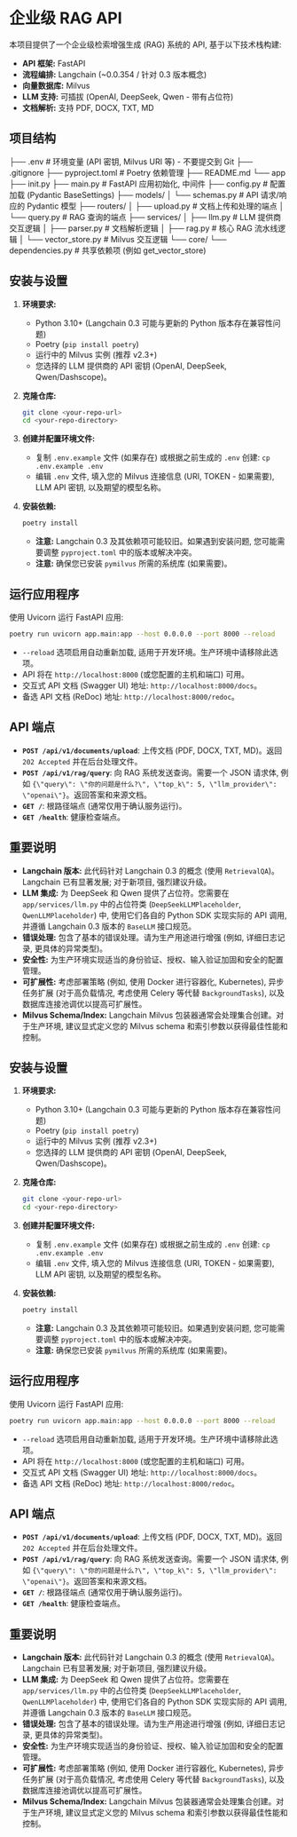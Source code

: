 # 企业级 RAG API

本项目提供了一个企业级检索增强生成 (RAG) 系统的 API, 基于以下技术栈构建:

* **API 框架:** FastAPI
* **流程编排:** Langchain (~0.0.354 / 针对 0.3 版本概念)
* **向量数据库:** Milvus
* **LLM 支持:** 可插拔 (OpenAI, DeepSeek, Qwen - 带有占位符)
* **文档解析:** 支持 PDF, DOCX, TXT, MD

## 项目结构

├── .env # 环境变量 (API 密钥, Milvus URI 等) - 不要提交到 Git
├── .gitignore
├── pyproject.toml # Poetry 依赖管理
├── README.md
└── app
├── init.py
├── main.py # FastAPI 应用初始化, 中间件
├── config.py # 配置加载 (Pydantic BaseSettings)
├── models/
│ └── schemas.py # API 请求/响应的 Pydantic 模型
├── routers/
│ ├── upload.py # 文档上传和处理的端点
│ └── query.py # RAG 查询的端点
├── services/
│ ├── llm.py # LLM 提供商交互逻辑
│ ├── parser.py # 文档解析逻辑
│ ├── rag.py # 核心 RAG 流水线逻辑
│ └── vector_store.py # Milvus 交互逻辑
└── core/
└── dependencies.py # 共享依赖项 (例如 get_vector_store)


## 安装与设置

1. **环境要求:**
    * Python 3.10+ (Langchain 0.3 可能与更新的 Python 版本存在兼容性问题)
    * Poetry (`pip install poetry`)
    * 运行中的 Milvus 实例 (推荐 v2.3+)
    * 您选择的 LLM 提供商的 API 密钥 (OpenAI, DeepSeek, Qwen/Dashscope)。

2. **克隆仓库:**

    ```bash
    git clone <your-repo-url>
    cd <your-repo-directory>
    ```

3. **创建并配置环境文件:**
    * 复制 `.env.example` 文件 (如果存在) 或根据之前生成的 `.env` 创建: `cp .env.example .env`
    * 编辑 `.env` 文件, 填入您的 Milvus 连接信息 (URI, TOKEN - 如果需要), LLM API 密钥, 以及期望的模型名称。

4. **安装依赖:**

    ```bash
    poetry install
    ```

    * **注意:** Langchain 0.3 及其依赖项可能较旧。如果遇到安装问题, 您可能需要调整 `pyproject.toml` 中的版本或解决冲突。
    * **注意:** 确保您已安装 `pymilvus` 所需的系统库 (如果需要)。

## 运行应用程序

使用 Uvicorn 运行 FastAPI 应用:

```bash
poetry run uvicorn app.main:app --host 0.0.0.0 --port 8000 --reload
```

* `--reload` 选项启用自动重新加载, 适用于开发环境。生产环境中请移除此选项。
* API 将在 `http://localhost:8000` (或您配置的主机和端口) 可用。
* 交互式 API 文档 (Swagger UI) 地址: `http://localhost:8000/docs`。
* 备选 API 文档 (ReDoc) 地址: `http://localhost:8000/redoc`。

## API 端点

* **`POST /api/v1/documents/upload`**: 上传文档 (PDF, DOCX, TXT, MD)。返回 `202 Accepted` 并在后台处理文件。
* **`POST /api/v1/rag/query`**: 向 RAG 系统发送查询。需要一个 JSON 请求体, 例如 `{\"query\": \"你的问题是什么?\", \"top_k\": 5, \"llm_provider\": \"openai\"}`。返回答案和来源文档。
* **`GET /`**: 根路径端点 (通常仅用于确认服务运行)。
* **`GET /health`**: 健康检查端点。

## 重要说明

* **Langchain 版本:** 此代码针对 Langchain 0.3 的概念 (使用 `RetrievalQA`)。Langchain 已有显著发展; 对于新项目, 强烈建议升级。
* **LLM 集成:** 为 DeepSeek 和 Qwen 提供了占位符。您需要在 `app/services/llm.py` 中的占位符类 (`DeepSeekLLMPlaceholder`, `QwenLLMPlaceholder`) 中, 使用它们各自的 Python SDK 实现实际的 API 调用, 并遵循 Langchain 0.3 版本的 `BaseLLM` 接口规范。
* **错误处理:** 包含了基本的错误处理。请为生产用途进行增强 (例如, 详细日志记录, 更具体的异常类型)。
* **安全性:** 为生产环境实现适当的身份验证、授权、输入验证加固和安全的配置管理。
* **可扩展性:** 考虑部署策略 (例如, 使用 Docker 进行容器化, Kubernetes), 异步任务扩展 (对于高负载情况, 考虑使用 Celery 等代替 `BackgroundTasks`), 以及数据库连接池调优以提高可扩展性。
* **Milvus Schema/Index:** Langchain Milvus 包装器通常会处理集合创建。对于生产环境, 建议显式定义您的 Milvus schema 和索引参数以获得最佳性能和控制。



## 安装与设置

1.  **环境要求:**
    *   Python 3.10+ (Langchain 0.3 可能与更新的 Python 版本存在兼容性问题)
    *   Poetry (`pip install poetry`)
    *   运行中的 Milvus 实例 (推荐 v2.3+)
    *   您选择的 LLM 提供商的 API 密钥 (OpenAI, DeepSeek, Qwen/Dashscope)。

2.  **克隆仓库:**
    ```bash
    git clone <your-repo-url>
    cd <your-repo-directory>
    ```

3.  **创建并配置环境文件:**
    *   复制 `.env.example` 文件 (如果存在) 或根据之前生成的 `.env` 创建: `cp .env.example .env`
    *   编辑 `.env` 文件, 填入您的 Milvus 连接信息 (URI, TOKEN - 如果需要), LLM API 密钥, 以及期望的模型名称。

4.  **安装依赖:**
    ```bash
    poetry install
    ```
    *   **注意:** Langchain 0.3 及其依赖项可能较旧。如果遇到安装问题, 您可能需要调整 `pyproject.toml` 中的版本或解决冲突。
    *   **注意:** 确保您已安装 `pymilvus` 所需的系统库 (如果需要)。

## 运行应用程序

使用 Uvicorn 运行 FastAPI 应用:

```bash
poetry run uvicorn app.main:app --host 0.0.0.0 --port 8000 --reload
```

*   `--reload` 选项启用自动重新加载, 适用于开发环境。生产环境中请移除此选项。
*   API 将在 `http://localhost:8000` (或您配置的主机和端口) 可用。
*   交互式 API 文档 (Swagger UI) 地址: `http://localhost:8000/docs`。
*   备选 API 文档 (ReDoc) 地址: `http://localhost:8000/redoc`。

## API 端点

*   **`POST /api/v1/documents/upload`**: 上传文档 (PDF, DOCX, TXT, MD)。返回 `202 Accepted` 并在后台处理文件。
*   **`POST /api/v1/rag/query`**: 向 RAG 系统发送查询。需要一个 JSON 请求体, 例如 `{\"query\": \"你的问题是什么?\", \"top_k\": 5, \"llm_provider\": \"openai\"}`。返回答案和来源文档。
*   **`GET /`**: 根路径端点 (通常仅用于确认服务运行)。
*   **`GET /health`**: 健康检查端点。

## 重要说明

*   **Langchain 版本:** 此代码针对 Langchain 0.3 的概念 (使用 `RetrievalQA`)。Langchain 已有显著发展; 对于新项目, 强烈建议升级。
*   **LLM 集成:** 为 DeepSeek 和 Qwen 提供了占位符。您需要在 `app/services/llm.py` 中的占位符类 (`DeepSeekLLMPlaceholder`, `QwenLLMPlaceholder`) 中, 使用它们各自的 Python SDK 实现实际的 API 调用, 并遵循 Langchain 0.3 版本的 `BaseLLM` 接口规范。
*   **错误处理:** 包含了基本的错误处理。请为生产用途进行增强 (例如, 详细日志记录, 更具体的异常类型)。
*   **安全性:** 为生产环境实现适当的身份验证、授权、输入验证加固和安全的配置管理。
*   **可扩展性:** 考虑部署策略 (例如, 使用 Docker 进行容器化, Kubernetes), 异步任务扩展 (对于高负载情况, 考虑使用 Celery 等代替 `BackgroundTasks`), 以及数据库连接池调优以提高可扩展性。
*   **Milvus Schema/Index:** Langchain Milvus 包装器通常会处理集合创建。对于生产环境, 建议显式定义您的 Milvus schema 和索引参数以获得最佳性能和控制。